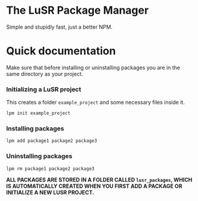 # The LuSR Package Manager
Simple and stupidly fast, just a better NPM.
# Quick documentation
Make sure that before installing or uninstalling packages you are in the same directory as your project.
### Initializing a LuSR project
This creates a folder `example_project` and some necessary files inside it.
```bash
lpm init example_project
```
### Installing packages
```bash
lpm add package1 package2 package3
```
### Uninstalling packages
```bash
lpm rm package1 package2 package3
```
**ALL PACKAGES ARE STORED IN A FOLDER CALLED `lusr_packages`, WHICH IS AUTOMATICALLY CREATED WHEN YOU FIRST ADD A PACKAGE OR INITIALIZE A NEW LUSR PROJECT.**